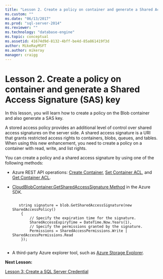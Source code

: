 ```yaml
---
title: "Lesson 2. Create a policy on container and generate a Shared Access Signature (SAS) key | Microsoft Docs"
ms.custom: ""
ms.date: "06/13/2017"
ms.prod: "sql-server-2014"
ms.reviewer: ""
ms.technology: "database-engine"
ms.topic: conceptual
ms.assetid: 41674d9d-8132-4bff-be4d-85a861419f3d
author: MikeRayMSFT
ms.author: mikeray
manager: craigg
---
```

# Lesson 2. Create a policy on container and generate a Shared Access Signature (SAS) key
  In this lesson, you will learn how to create a policy on the Blob container and also generate a SAS key.  
  
 A stored access policy provides an additional level of control over shared access signatures on the server side. A shared access signature is a URI that grants restricted access rights to containers, blobs, queues, and tables. When using this new enhancement, you need to create a policy on a container with read, write, and list rights.  
  
 You can create a policy and a shared access signature by using one of the following methods:  
  
-   Azure REST API operations: [Create Container](https://msdn.microsoft.com/library/azure/dd179468.aspx), [Set Container ACL](https://msdn.microsoft.com/library/azure/dd179391.aspx), and [Get Container ACL](https://msdn.microsoft.com/library/azure/dd179469.aspx).  
  
-   [CloudBlobContainer.GetSharedAccessSignature Method](https://docs.microsoft.com/dotnet/api/microsoft.azure.storage.blob.cloudblobcontainer.getsharedaccesssignature) in the Azure SDK.  
  
    ```  
  
       string signature = blob.GetSharedAccessSignature(new SharedAccessPolicy()   
        {   
            // Specify the expiration time for the signature.   
            SharedAccessExpiryTime = DateTime.Now.Years(1),   
            // Specify the permissions granted by the signature.    
            Permissions = SharedAccessPermissions.Write | SharedAccessPermissions.Read   
        });  
  
    ```  
  
-   A third-party Azure explorer tool, such as [Azure Storage Explorer](http://azurestorageexplorer.codeplex.com/).  
  
 **Next Lesson:**  
  
 [Lesson 3: Create a SQL Server Credential](../relational-databases/lesson-2-create-a-sql-server-credential-using-a-shared-access-signature.md)  
  
  
